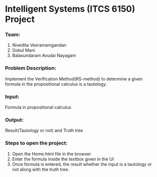 # Intelligent Systems (ITCS 6150) Project

### Team:
1. Nivedita Veeramanigandan
2. Gokul Mani
3. Balasundaram Avudai Nayagam

### Problem Description:
Implement the Verification Method(RS-method) to determine a given formula in the propositional calculus is a tautology.

### Input:
Formula in propositional calculus

### Output:
Result(Tautology or not) and Truth tree

### Steps to open the project:

1. Open the Home.html file in the browser
2. Enter the formula inside the textbox given in the UI
3. Once formula is entered, the result whether the input is a tautology or not along with the truth tree.
